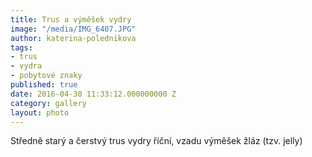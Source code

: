```yaml
---
title: Trus a výměšek vydry
image: "/media/IMG_6407.JPG"
author: katerina-polednikova
tags:
- trus
- vydra
- pobytové znaky
published: true
date: 2016-04-30 11:33:12.000000000 Z
category: gallery
layout: photo
---
```

Středně starý a čerstvý trus vydry říční, vzadu výměšek žláz
(tzv. jelly)
